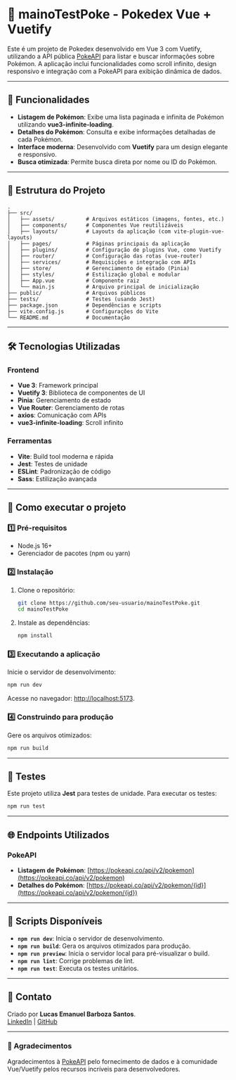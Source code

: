 # 🐾 mainoTestPoke - Pokedex Vue + Vuetify

Este é um projeto de Pokedex desenvolvido em Vue 3 com Vuetify, utilizando a API pública [PokeAPI](https://pokeapi.co/) para listar e buscar informações sobre Pokémon. A aplicação inclui funcionalidades como scroll infinito, design responsivo e integração com a PokeAPI para exibição dinâmica de dados.

---

## 🚀 Funcionalidades

- **Listagem de Pokémon**: Exibe uma lista paginada e infinita de Pokémon utilizando **vue3-infinite-loading**.
- **Detalhes do Pokémon**: Consulta e exibe informações detalhadas de cada Pokémon.
- **Interface moderna**: Desenvolvido com **Vuetify** para um design elegante e responsivo.
- **Busca otimizada**: Permite busca direta por nome ou ID do Pokémon.

---

## 📂 Estrutura do Projeto

```plaintext
.
├── src/
│   ├── assets/          # Arquivos estáticos (imagens, fontes, etc.)
│   ├── components/      # Componentes Vue reutilizáveis
│   ├── layouts/         # Layouts da aplicação (com vite-plugin-vue-layouts)
│   ├── pages/           # Páginas principais da aplicação
│   ├── plugins/         # Configuração de plugins Vue, como Vuetify
│   ├── router/          # Configuração das rotas (vue-router)
│   ├── services/        # Requisições e integração com APIs
│   ├── store/           # Gerenciamento de estado (Pinia)
│   ├── styles/          # Estilização global e modular
│   ├── App.vue          # Componente raiz
│   └── main.js          # Arquivo principal de inicialização
├── public/              # Arquivos públicos
├── tests/               # Testes (usando Jest)
├── package.json         # Dependências e scripts
├── vite.config.js       # Configurações do Vite
└── README.md            # Documentação
```

---

## 🛠️ Tecnologias Utilizadas

### Frontend
- **Vue 3**: Framework principal
- **Vuetify 3**: Biblioteca de componentes de UI
- **Pinia**: Gerenciamento de estado
- **Vue Router**: Gerenciamento de rotas
- **axios**: Comunicação com APIs
- **vue3-infinite-loading**: Scroll infinito

### Ferramentas
- **Vite**: Build tool moderna e rápida
- **Jest**: Testes de unidade
- **ESLint**: Padronização de código
- **Sass**: Estilização avançada

---

## 🚀 Como executar o projeto

### 1️⃣ Pré-requisitos

- Node.js 16+
- Gerenciador de pacotes (npm ou yarn)

### 2️⃣ Instalação

1. Clone o repositório:

   ```bash
   git clone https://github.com/seu-usuario/mainoTestPoke.git
   cd mainoTestPoke
   ```

2. Instale as dependências:

   ```bash
   npm install
   ```

### 3️⃣ Executando a aplicação

Inicie o servidor de desenvolvimento:

```bash
npm run dev
```

Acesse no navegador: [http://localhost:5173](http://localhost:5173).

### 4️⃣ Construindo para produção

Gere os arquivos otimizados:

```bash
npm run build
```

---

## 🧪 Testes

Este projeto utiliza **Jest** para testes de unidade. Para executar os testes:

```bash
npm run test
```

---

## 🌐 Endpoints Utilizados

### **PokeAPI**

- **Listagem de Pokémon**: [https://pokeapi.co/api/v2/pokemon](https://pokeapi.co/api/v2/pokemon)
- **Detalhes do Pokémon**: [https://pokeapi.co/api/v2/pokemon/{id}](https://pokeapi.co/api/v2/pokemon/{id})

---

## 📜 Scripts Disponíveis

- **`npm run dev`**: Inicia o servidor de desenvolvimento.
- **`npm run build`**: Gera os arquivos otimizados para produção.
- **`npm run preview`**: Inicia o servidor local para pré-visualizar o build.
- **`npm run lint`**: Corrige problemas de lint.
- **`npm run test`**: Executa os testes unitários.

---

## 📧 Contato

Criado por **Lucas Emanuel Barboza Santos**.  
[LinkedIn](https://linkedin.com/in/lucasebsantos) | [GitHub](https://github.com/dore4n)

---

### 🌟 Agradecimentos

Agradecimentos à [PokeAPI](https://pokeapi.co/) pelo fornecimento de dados e à comunidade Vue/Vuetify pelos recursos incríveis para desenvolvedores.
